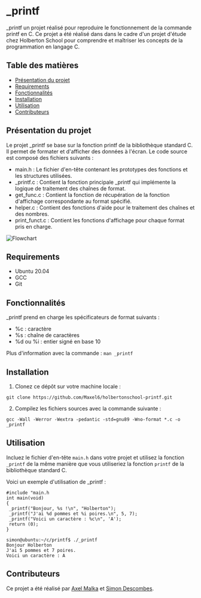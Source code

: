 # _printf

_printf un projet réalisé pour reproduire le fonctionnement de la commande printf en C. Ce projet a été réalisé dans dans le cadre d'un projet d'étude chez Holberton School pour comprendre et maîtriser les concepts de la programmation en langage C.

## Table des matières

-   [Présentation du projet](#pr%C3%A9sentation-du-projet)
-   [Requirements](#Requirements)
-   [Fonctionnalités](#fonctionnalit%C3%A9s)
-   [Installation](#installation)
-   [Utilisation](#utilisation)
-   [Contributeurs](#contributeurs)

## Présentation du projet

Le projet _printf se base sur la fonction printf de la bibliothèque standard C. Il permet de formater et d'afficher des données à l'écran. Le code source est composé des fichiers suivants :
-   main.h : Le fichier d'en-tête contenant les prototypes des fonctions et les structures utilisées.
-   _printf.c : Contient la fonction principale _printf qui implémente la logique de traitement des chaînes de format.
-   get_func.c : Contient la fonction de récupération de la fonction d'affichage correspondante au format spécifié.
-   helper.c : Contient des fonctions d'aide pour le traitement des chaînes et des nombres.
-   print_funct.c : Contient les fonctions d'affichage pour chaque format pris en charge.

![Flowchart](https://lh3.googleusercontent.com/drive-viewer/AAOQEORVZF6aMsCC35B3IhNUvvG_c6ICdS8Ep73fYul73agZ7JlkHHOt5mlq_pGKxvNYP07rmdxdSAIldeQEV_tP3di43pHmTQ=w1920-h878)

## Requirements
-	Ubuntu 20.04
-	GCC
-	Git

## Fonctionnalités

_printf prend en charge les spécificateurs de format suivants :

-   %c : caractère
-   %s : chaîne de caractères
-   %d ou %i : entier signé en base 10

Plus d'information avec la commande : `man _printf`

## Installation

1.  Clonez ce dépôt sur votre machine locale :

`git clone https://github.com/Maxel6/holbertonschool-printf.git` 

2.  Compilez les fichiers sources avec la commande suivante :

`gcc -Wall -Werror -Wextra -pedantic -std=gnu89 -Wno-format *.c -o _printf`

## Utilisation

Incluez le fichier d'en-tête `main.h` dans votre projet et utilisez la fonction `_printf` de la même manière que vous utiliseriez la fonction `printf` de la bibliothèque standard C.

Voici un exemple d'utilisation de _printf :
```
#include "main.h
int main(void)
{
 _printf("Bonjour, %s !\n", "Holberton");
 _printf("J'ai %d pommes et %i poires.\n", 5, 7);
 _printf("Voici un caractère : %c\n", 'A');
 return (0);
}
```
```
simon@ubuntu:~/c/printf$ ./_printf
Bonjour Holberton
J'ai 5 pommes et 7 poires.
Voici un caractère : A
```

## Contributeurs

Ce projet a été réalisé par [Axel Malka](https://github.com/https://github.com/Maxel6) et [Simon Descombes](https://github.com/SimonDesc).

